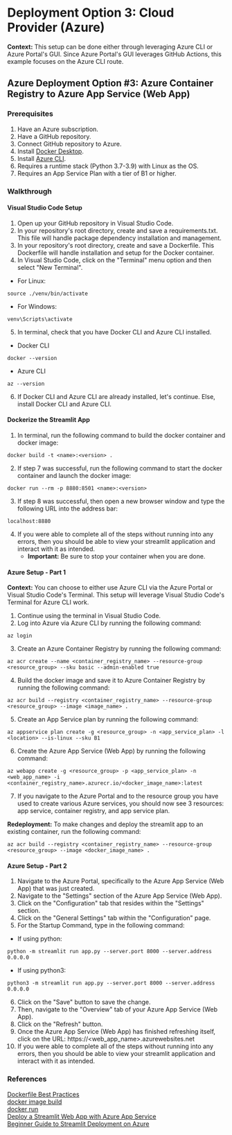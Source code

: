# Deployment Option 3: Cloud Provider (Azure)
**Context:** This setup can be done either through leveraging Azure CLI or Azure Portal's GUI. Since Azure Portal's GUI leverages GitHub Actions, this example focuses on the Azure CLI route.

## Azure Deployment Option #3: Azure Container Registry to Azure App Service (Web App)

### Prerequisites
1. Have an Azure subscription.
2. Have a GitHub repository.
3. Connect GitHub repository to Azure.
4. Install [Docker Desktop](https://docs.docker.com/get-docker/).
5. Install [Azure CLI](https://docs.microsoft.com/en-us/cli/azure/install-azure-cli).
6. Requires a runtime stack (Python 3.7-3.9) with Linux as the OS.
7. Requires an App Service Plan with a tier of B1 or higher.

### Walkthrough

#### Visual Studio Code Setup
1. Open up your GitHub repository in Visual Studio Code.
2. In your repository's root directory, create and save a requirements.txt. This file will handle package dependency installation and management.
3. In your repository's root directory, create and save a Dockerfile. This Dockerfile will handle installation and setup for the Docker container.
4. In Visual Studio Code, click on the "Terminal" menu option and then select "New Terminal". <br />
- For Linux:
```
source ./venv/bin/activate
```
- For Windows: 
```
venv\Scripts\activate
```
5. In terminal, check that you have Docker CLI and Azure CLI installed. <br />
- Docker CLI
```
docker --version
```
- Azure CLI
```
az --version
```
6. If Docker CLI and Azure CLI are already installed, let's continue. Else, install Docker CLI and Azure CLI.

#### Dockerize the Streamlit App
1. In terminal, run the following command to build the docker container and docker image:
```
docker build -t <name>:<version> .
```
2. If step 7 was successful, run the following command to start the docker container and launch the docker image:
```
docker run --rm -p 8880:8501 <name>:<version>
```
3. If step 8 was successful, then open a new browser window and type the following URL into the address bar:
```
localhost:8880
```
4. If you were able to complete all of the steps without running into any errors, then you should be able to view your streamlit application and interact with it as intended.
    - **Important:** Be sure to stop your container when you are done.

#### Azure Setup - Part 1
**Context:** You can choose to either use Azure CLI via the Azure Portal or Visual Studio Code's Terminal. This setup will leverage Visual Studio Code's Terminal for Azure CLI work.
1. Continue using the terminal in Visual Studio Code.
2. Log into Azure via Azure CLI by running the following command:
```
az login
```
3. Create an Azure Container Registry by running the following command:
```
az acr create --name <container_registry_name> --resource-group <resource_group> --sku basic --admin-enabled true
```
4. Build the docker image and save it to Azure Container Registry by running the following command:
```
az acr build --registry <container_registry_name> --resource-group <resource_group> --image <image_name> .
```
5. Create an App Service plan by running the following command:
```
az appservice plan create -g <resource_group> -n <app_service_plan> -l <location> --is-linux --sku B1
```
6. Create the Azure App Service (Web App) by running the following command:
```
az webapp create -g <resource_group> -p <app_service_plan> -n <web_app_name> -i <container_registry_name>.azurecr.io/<docker_image_name>:latest
```
7. If you navigate to the Azure Portal and to the resource group you have used to create various Azure services, you should now see 3 resources: app service, container registry, and app service plan.

**Redeployment:** To make changes and deploy the streamlit app to an existing container, run the following command:
```
az acr build --registry <container_registry_name> --resource-group <resource_group> --image <docker_image_name> .
```

#### Azure Setup - Part 2
1. Navigate to the Azure Portal, specifically to the Azure App Service (Web App) that was just created.
2. Navigate to the "Settings" section of the Azure App Service (Web App).
3. Click on the "Configuration" tab that resides within the "Settings" section.
4. Click on the "General Settings" tab within the "Configuration" page.
5. For the Startup Command, type in the following command: <br />
- If using python:
```
python -m streamlit run app.py --server.port 8000 --server.address 0.0.0.0
```
- If using python3:
```
python3 -m streamlit run app.py --server.port 8000 --server.address 0.0.0.0
```
6. Click on the "Save" button to save the change.
7. Then, navigate to the "Overview" tab of your Azure App Service (Web App).
8. Click on the "Refresh" button.
9. Once the Azure App Service (Web App) has finished refreshing itself, click on the URL: https://<web_app_name>.azurewebsites.net
10. If you were able to complete all of the steps without running into any errors, then you should be able to view your streamlit application and interact with it as intended.

### References
[Dockerfile Best Practices](https://docs.docker.com/develop/develop-images/dockerfile_best-practices/)  <br />
[docker image build](https://docs.docker.com/engine/reference/commandline/image_build/)  <br />
[docker run](https://docs.docker.com/engine/reference/commandline/run/)  <br />
[Deploy a Streamlit Web App with Azure App Service](https://towardsdatascience.com/deploying-a-streamlit-web-app-with-azure-app-service-1f09a2159743)  <br />
[Beginner Guide to Streamlit Deployment on Azure](https://towardsdatascience.com/beginner-guide-to-streamlit-deployment-on-azure-f6618eee1ba9)